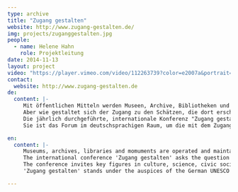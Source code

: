 ```yaml
---
type: archive
title: "Zugang gestalten"
website: http://www.zugang-gestalten.de/
img: projects/zuganggestalten.jpg
people:
  - name: Helene Hahn
    role: Projektleitung
date: 2014-11-13
layout: project
video: "https://player.vimeo.com/video/112263739?color=e2007a&portrait=0"
contact:
  website: http://www.zugang-gestalten.de
de:
  content: |-
     Mit öffentlichen Mitteln werden Museen, Archive, Bibliotheken und Baudenkmäler betrieben und erhalten.
     Aber wie gestaltet sich der Zugang zu den Schätzen, die dort erschlossen, restauriert und bewahrt werden?
     Die jährlich durchgeführte, internationale Konferenz "Zugang gestalten! - Mehr Verantwortung für das kulturelle Erbe" zeigt die unterschiedlichen Gestaltungsmöglichkeiten beim Zugang zum kulturellen Erbe auf.
     Sie ist das Forum im deutschsprachigen Raum, um die mit dem Zugang zu kulturellen Werken in Zusammenhang stehenden Fragen öffentlich mit Fachleuten aus Kultur, Wirtschaft, Zivilgesellschaft und Politik zu diskutieren.

en:
  content: |-
     Museums, archives, libraries and momuments are operated and maintained with public funds.
     The international conference 'Zugang gestalten' asks the question whether this is adequately reflected in the level of access to the cultural treasures that these institutions possess and maintain.
     The conference invites key figures in culture, science, civic society and politics to publicly explore different ways of accessing digital cultural heritage in Germany.
     'Zugang gestalten' stands under the auspices of the German UNESCO commission and is a collaboartive project of the Open Knowledge Foundation Deutschland, Stiftung Historische Museen Hamburg, Servicestelle Digitalisierung Berlin, Deutschen Digitalen Bibliothek, Internet & Gesellschaft Collaboratory e.V., Institut Français Deutschland, iRights.info, Jüdischen Museum Berlin, Stiftung Haus der Geschichte der Bundesrepublik Deutschland, Stiftung Preußischer Kulturbesitz and Wikimedia Deutschland.

---
```


